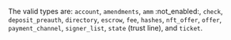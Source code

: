 The valid types are: `account`, `amendments`, `amm` :not_enabled:,  `check`, `deposit_preauth`, `directory`, `escrow`, `fee`, `hashes`, `nft_offer`, `offer`, `payment_channel`, `signer_list`, `state` (trust line), and `ticket`.

